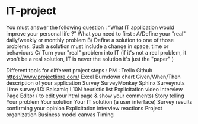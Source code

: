 # IT-project
You must answer the following question :
“What IT application would improve your personal life ?”
What you need to first :
A/Define your "real" daily/weekly or monthly problem
B/ Define a solution to one of those problems. Such a solution must include a change in space, time or behaviours
C/ Turn your  "real" problem into IT
(if it's not a real problem, it won't be a real solution, IT is never the solution it's just the "paper"  )

Different tools for different project steps :
PM :
Trello
Github
https://www.projectlibre.com/
Excel Burndown chart
Given/When/Then description of your application
Survey
SurveyMonkey
Sphinx
Surveynuts
Lime survey
UX
Balsamiq
L10N heuristic list
Explicitation video interview
Page Editor ( to edit your html page & show your comments)
Story telling
Your problem
Your solution
Your IT solution (a user interface)
Survey results confirming your opinion
Explicitation interview reactions
Project organization
Business model canvas
Timing
